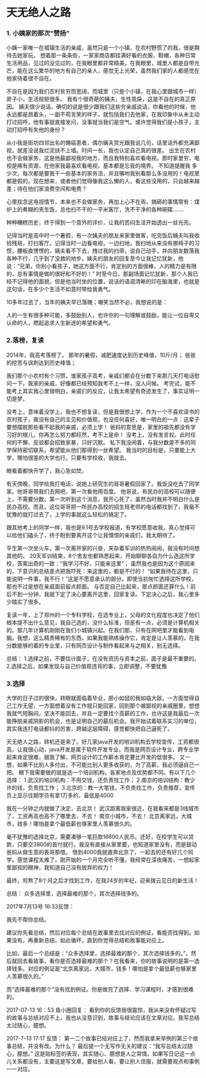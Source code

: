 # 天无绝人之路

### 1. 小姨家的那次“赞扬”


小姨一家唯一在城镇生活的亲戚，虽然只是一个小镇，在农村野惯了的我，很是期待去她家玩， 想着那一条条街，一家家商店都挂满好看的衣服、鞋帽，各种日常生活用品，见过的没见过的，在我眼里都非常精美，在我眼里，城里人都是自带光芒，能在这么繁华的地方有自己的亲人，感觉无上光荣，虽然我们家的人都感觉在他家待着很不自在。

不自在是因为我们农村贫穷而宽阔，而城里（只是个小镇，在我心里跟城市一样）房子小，生活规矩很多。
我有个很奇葩的姨夫，生性乖戾，这是不自在的真正原因。
姨夫很少说话，确切的说是很少跟我们这些穷亲戚说话，你看他的时候，他永远都是昂着头，一副不苟言笑的样子，就包括我们去他家，在我印象中从未主动打过招呼，他有事就直接发问，没事就当我们是空气。或许觉得我们是小孩子，主动打招呼有失他的身份？


从小我是街坊四邻出名的懒癌患者，偶尔姨夫赏光跟我说几句，话里话外都充满鄙视，就差没说我烂泥扶不上墙。时间一长，我也认定自己真的很差。
出生在农村也不会做家务，这是他最鄙视我的地方，而且我特别喜欢看电视，那时家里穷，电视是稀有资源，在他家我最喜欢看电视，基本都是忘我的境界。
不知道提醒我 多少次，每次都是要我干一些基本的家务活，并且嘱咐我别看那么多没用的！电视里都是假的。现在想来，或者他们觉得像我这么懒的人，看这些没用的，只会越来越差；待在他们家浪费空间和电费？

心里挂念这电视情节，本来也不会做家务，再加上心不在焉，搞砸的事情常有：煤炉上的煮糊的夹生饭，总也扫不干的一平米客厅，洗不干净的各种碗碟.......

种种糟糕历史，终于得到一个意外的评价，让我的苦闷生活开始透出一丝光亮。

记得当时是高中时一个暑假，有一次姨夫的朋友来家里做客，吃完饭后姨夫叫我收拾残局，打扫客厅。记得当时一边看电视，一边扫地，我扫地从来没有挪椅子的习惯，腰板直愣愣的，姨夫看不下去，拽过我的扫帚，说自己动手，并向朋友数落我各种不行，几乎到了没救的地步。姨夫的朋友的回复至今让我记忆犹新，他说：“兄弟，你别小看孩子，她这方面不行，肯定别的方面很棒，人的精力是有限的，总有事情是做的很好和不好的！”
时至今日，那副场面记忆犹新，那个人我已经不记得他的面貌，但是他当时坐的位置，说话的语调清晰的印在脑海里，也就是这句话，在多少个生活不如意时带给我勇气。

10多年过去了，当年的姨夫早已落魄；嘲笑当然不必，我想说的是：

人的一生有很多种可能，多鼓励别人，也许你的一句理解或鼓励，能让一位自卑又认命的人，燃起追求人生新途的希望和勇气。



### 2.落榜，复读

2014年，我高考落榜了。
那年的暑假，减肥速度达到历史峰值，10斤/月；
爸爸的挖苦与讽刺达到历史峰值；

我们那个小农村有个习惯，谁家孩子高考，亲戚们都会在分数下来那几天打电话慰问一下。我家的亲戚，好像都已经预知我考不上一样，没人问候。
考完试，能不能考上其实我心里很明白，亲戚们的反应，让我太希望有奇迹发生了，事实证明一切是梦。

没考上，意味着没学上，我也不想复读，但是我很想上学，作为一个不喜欢读书的农村孩子，我没有自己的主见和价值观，也没任何喜好，唯一明白的一点：这辈子要想摆脱那些看不起我的亲戚，必须上学！
爸妈的意思是，家里的祖先都没有学习好的根儿，你再怎么努力都枉然，考不上是命！
没考上，没有发言权。此时任何的不懈、反驳都会招致家暴，只好沉默。
私下我没闲着，与我分数差不多的同学保持密切联系，希望能从他们那得到一丝希望。
我当时的目标是，只要能上大学，哪怕很差的大学也行，只要有学校收，我就去。

眼看着都快开学了，我心急如焚。

有天傍晚，同学给我打电话，说她上研究生的哥哥暑假回家了。我饭没吃去了同学家。他哥哥带我们去网吧，第一次看他用百度。
他哥说，有民办的高校可以随便上，不需要分数。第一次听到这个消息，我开心死了，虽然当时我并不明白什么是民办高校。而且，这位哥哥把一所民办高校的招生班老师的电话都找到了，我毫不犹豫的就打过去了，上学的事就这么轻松的搞定了。

跟其他考上的同学一样，我也是9.1号去学校报道，有学校愿意收我，真心觉得可以给他们磕头了，终于盼到要离开这个让我憎恨的亲戚们，我太期待了。

平生第一次坐火车，第一次离开家的兴奋，夹杂着军训的热热闹闹，我没有时间想其他的。
20天军训结束，8个舍友也都熟悉起来，开始聊聊各自为什么选这所学校，答案出奇的一致：“我学习不好，只能来这里”；
虽然我也是因为这个原因来的，下意识的总结差点把我吓死：来这里的，都是不行的！
“如果我待在这里，只能说明一件事，我不行！”这是不愿意承认的部分。即使当初匆忙选择这所学校，那也不过是想在亲戚面前留点颜面。
与否定自己比起来，那点颜面还算什么！前后不到一分钟，我就下定了决心要离开这里，回家复读。下定决心之后，我心里多少踏实了很多。

复读一年，上了郑州的一个专科学校，在选专业上，父母的文化程度也决定了他们根本提不出什么意见，我自己选的，没什么标准，但是有一点，必须是计算机相关的。那几年计算机刚刚在我们小城镇兴起。在我们那，只有在网吧里才能看到电脑。我想，这么精贵稀有的东西，如果我能熟练操作它，肯定是让人羡慕的。在我分数能够的着的专业里，只有网页设计与制作看起来与之相关，别无选择。

总结：
 1.选择之前，不要估计面子，在没有资历与资本之前，面子是最不重要的。
 2.选择之后，如果发现与自己价值观违背的事，立即调整，不要犹豫

### 3.选择

大学的日子过的很快，转眼就面临着毕业，胆小如鼠的我如临大敌，一方面觉得自己工作无望，一方面想着没有工作就只能回家，回到那个被鄙视的亲戚圈里，想想我就气短胸闷，坚决不能回去，并且一定要找个高薪的工作，也许这是我最后一次能挣脱亲戚阴影的机会，也是证明自己的最后机会。我开始试着联系实习的单位，其实我连打电话都抖的厉害，跨越这层障碍，感觉都快把自己逼死了。

天无绝人之路，转机还是来了。好几家java开发的培训机构去学校宣传，工资都很高，让我很心动，java开发是属于软件开发专业，而我是网页设计专业，跨专业学起来肯定很难，据我了解，网页设计的工作薪水肯定要比开发的低很多。
又一想，如果不比别人多付出，不可能比别人更多收获的，为了高薪，我必须逼自己一把。
眼下我需要做的就是选一个培训机构，各家地点及优势都不同。有以下几个选择：
1.武汉的培训机构：不用交钱，还负责找工作；
2.南京的培训结构：教少许的钱，负责找工作；
3.北京的：教一大笔钱，不负责找工作，负责推荐，宣传页上显示往期学员有拿1万多的，最低是4000

我在一分钟之内就做了决定，去北京！
武汉距离我家很近，在我看来都是3线城市了，工资再高也高不了哪里去，不去！
南京小城市，不去！
北京离家远，大城市，钱多！哪怕是拿个最低薪也够家里人羡慕很久的。

毫不犹豫的选择北京，需要凑够一笔巨款16800人民币。还好，在校学生可以贷款，只要交3800的首付就行，我没有直接从家里要，也知道家里没有，而是鼓动爸妈从做生意的表哥那借。
借到4000我就直奔北京了，一起去的还有好几个同学。感觉课程太难了，刚开始的一个月完全听不懂，我经常在深夜痛苦，一想起家里鄙视的眼神，我知道自己没有放弃的权力！

最终，煎熬了8个月之后才找到工作，在我24岁的年纪，迎来拨云见日的新生活！

总结：
 众多选择里，选择最难的那个，其次选择钱多的。


2017年7月13号 16:33反馈：

我先不帮你总结。

建议你先看总结，然后对应每个总结在故事里去找对应的例证，看能否找得到。如果没有，再重新总结，如此循坏，直到你觉得总结和故事能对应上。

比如，最后一个总结是：“众多选择里，选择最难的那个，其次选择钱多的。”，然后就回去看故事，看你是否选择最难的那个？在我看来，你的故事说明的是第一选择钱多。对应的例证是“北京离家远，大城市，钱多！哪怕是拿个最低薪也够家里人羡慕很久的。”

而“选择最难的那个”没有找到例证。你是做完了选择、学习课程时，才感到很难的。

2017-07-13 16：53 鱼小圈回复：
看到你的反馈我很震惊，我从来没有怀疑过写的故事与总结对应不上，我也从没意识到，故事与结论应该在文章对应。我写总结太过随心，臆想。

2017-7-13 17:17 反馈：
第一二个故事已经对应上了，然而我拿来举例的第三个故事总结，并没有改。为什么？
最后提一个无写作无关的建议：“我写总结太过随心，臆想。” 这是贴标签的表现，其实随心、臆想是人之常情。如果写日记这一点儿关系都没有，主要这是写文章，要给别人看，要让别人信服，就需要观点和事例一一对应。
